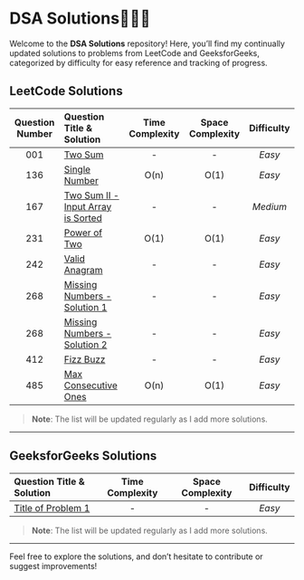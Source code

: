 # DSA Solutions🧑🏻‍💻

Welcome to the **DSA Solutions** repository! Here, you’ll find my continually updated solutions to problems from LeetCode and GeeksforGeeks, categorized by difficulty for easy reference and tracking of progress.

## LeetCode Solutions

| Question Number | Question Title & Solution                                             | Time Complexity | Space Complexity | Difficulty |
| :-------------: | :-------------------------------------------------------------------- | :-------------: | :--------------: | :--------: |
|       001       | [Two Sum](leetcode_easy/TwoSum.java)                                  |        -        |        -         |   _Easy_   |
|       136       | [Single Number](leetcode_easy/SingleNumber.java)                      |      O(n)       |       O(1)       |   _Easy_   |
|       167       | [Two Sum II - Input Array is Sorted](leetcode_medium/TwoSumII.java)   |        -        |        -         |  _Medium_  |
|       231       | [Power of Two](leetcode_easy/PowerOfTwo.java)                         |      O(1)       |       O(1)       |   _Easy_   |
|       242       | [Valid Anagram](leetcode_easy/ValidAnagram.java)                      |        -        |        -         |   _Easy_   |
|       268       | [Missing Numbers - Solution 1](leetcode_easy/MissingNumbers.java)     |        -        |        -         |   _Easy_   |
|       268       | [Missing Numbers - Solution 2](leetcode_easy/MissingNumbersSol2.java) |        -        |        -         |   _Easy_   |
|       412       | [Fizz Buzz](leetcode_easy/FizzBuzz.java)                              |        -        |        -         |   _Easy_   |
|       485       | [Max Consecutive Ones](leetcode_easy/MaxConsecutiveOnes.java)         |      O(n)       |       O(1)       |   _Easy_   |

> **Note**: The list will be updated regularly as I add more solutions.

---

## GeeksforGeeks Solutions

| Question Title & Solution                    | Time Complexity | Space Complexity | Difficulty |
| :------------------------------------------- | :-------------: | :--------------: | :--------: |
| [Title of Problem 1](path/to/solution1.java) |        -        |        -         |   _Easy_   |

> **Note**: The list will be updated regularly as I add more solutions.

---

Feel free to explore the solutions, and don’t hesitate to contribute or suggest improvements!
